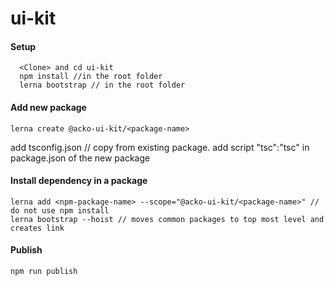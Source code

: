 # ui-kit

#### Setup
```
  <Clone> and cd ui-kit
  npm install //in the root folder
  lerna bootstrap // in the root folder
```


#### Add new package 
```
lerna create @acko-ui-kit/<package-name>
```
add tsconfig.json // copy from existing package.
add script "tsc":"tsc" in package.json of the new package

#### Install dependency in a package
```
lerna add <npm-package-name> --scope="@acko-ui-kit/<package-name>" // do not use npm install
lerna bootstrap --hoist // moves common packages to top most level and creates link
```

#### Publish
```
npm run publish
```
